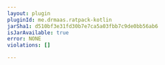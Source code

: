 ```yaml
---
layout: plugin
pluginId: me.drmaas.ratpack-kotlin
jarSha1: d510bf3e31fd30b7e7ca5a03fbb7c9de0bb56ab6
isJarAvailable: true
error: NONE
violations: []

---
```


